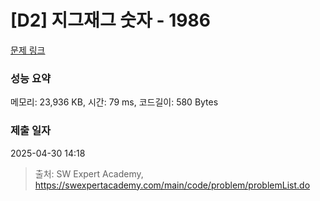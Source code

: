 # [D2] 지그재그 숫자 - 1986 

[문제 링크](https://swexpertacademy.com/main/code/problem/problemDetail.do?contestProbId=AV5PxmBqAe8DFAUq) 

### 성능 요약

메모리: 23,936 KB, 시간: 79 ms, 코드길이: 580 Bytes

### 제출 일자

2025-04-30 14:18



> 출처: SW Expert Academy, https://swexpertacademy.com/main/code/problem/problemList.do